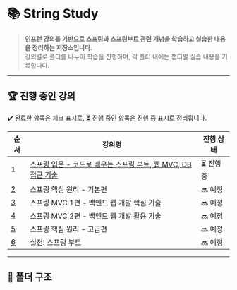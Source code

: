 # 📚 String Study

> **인프런 강의를 기반으로 스프링과 스프링부트 관련 개념을 학습하고 실습한 내용을 정리하는 저장소입니다.**  
> 강의별로 폴더를 나누어 학습을 진행하며, 각 폴더 내에는 챕터별 실습 내용을 기록합니다.

---

## 🏆 **진행 중인 강의**
✔️ 완료한 항목은 체크 표시로, ⏳ 진행 중인 항목은 진행 중 표시로 정리됩니다.

| 순서 | 강의명 | 진행 상태 |
|--------|--------------------------|----------|
| 1 | [스프링 입문 - 코드로 배우는 스프링 부트, 웹 MVC, DB 접근 기술](./스프링%20입문/) | ⏳ 진행 중 |
| [2](./스프링핵심기본/) | 스프링 핵심 원리 - 기본편 | 🔜 예정 |
| [3](./스프링MVC1/) | 스프링 MVC 1편 - 백엔드 웹 개발 핵심 기술 | 🔜 예정 |
| [4](./스프링MVC2/) | 스프링 MVC 2편 - 백엔드 웹 개발 활용 기술 | 🔜 예정 |
| [5](./스프링핵심고급/) | 스프링 핵심 원리 - 고급편 | 🔜 예정 |
| [6](./실전스프링부트/) | 실전! 스프링 부트 | 🔜 예정 |

---

## 📌 **폴더 구조**
